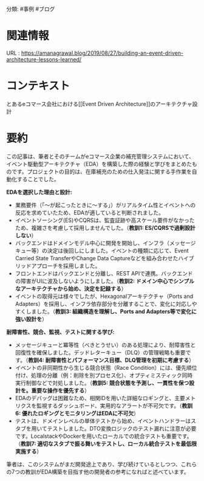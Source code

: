 分類: #事例 #ブログ

# 関連情報
URL : https://amanagrawal.blog/2019/08/27/building-an-event-driven-architecture-lessons-learned/
# コンテキスト
とあるeコマース会社における[[Event Driven Architecture]]のアーキテクチャ設計

# 要約
この記事は、筆者とそのチームがeコマース企業の補充管理システムにおいて、イベント駆動型アーキテクチャ（EDA）を構築した際の経験と学びをまとめたものです。プロジェクトの目的は、在庫補充のための仕入発注に関する手作業を自動化することでした。

**EDAを選択した理由と設計:**

- 業務要件（「〜が起こったときに〜する」）がリアルタイム性とイベントへの反応を求めていたため、EDAが適していると判断されました。
- イベントソーシング(ES)やCQRSは、監査証跡や高スケール要件がなかったため、複雑さを考慮して採用しませんでした。（**教訓1: ES/CQRSで過剰設計しない**）
- バックエンドはドメインモデル中心に開発を開始し、インフラ（メッセージキュー等）の決定は後回しにしました。イベントの種類に応じて、Event Carried State TransferやChange Data Captureなどを組み合わせたハイブリッドアプローチを採用しました。
- フロントエンドはバックエンドと分離し、REST APIで連携。バックエンドの障害がUIに波及しないようにしました。（**教訓2: ドメイン中心でシンプルなアーキテクチャから始め、決定を記録する**）
- イベントの取得元は様々でしたが、Hexagonalアーキテクチャ（Ports and Adapters）を採用し、インフラ依存部分を分離することで、変化に対応しやすくしました。（**教訓3: 組織構造を理解し、Ports and Adapters等で変化に強い設計を**）

**耐障害性、競合、監視、テストに関する学び:**

- メッセージキューと冪等性（べきとうせい）のある処理により、耐障害性と回復性を確保しました。デッドレターキュー（DLQ）の管理戦略も重要です。（**教訓4: 耐障害性とパフォーマンス目標、DLQ管理を初期に考慮する**）
- イベントの非同期性から生じる競合状態（Race Condition）には、優先順位付け、処理の分離（例：削除を別プロセス化）、オプティミスティック同時実行制御などで対処しました。（**教訓5: 競合状態を予測し、一貫性を保つ設計を。重要な操作を優先する**）
- EDAのデバッグは困難なため、相関IDを用いた詳細なロギングと、主要メトリクスを監視するダッシュボード、実用的なアラートが不可欠です。（**教訓6: 優れたロギングとモニタリングはEDAに不可欠**）
- テストは、ドメインレベルの単体テストから始め、イベントハンドラーはスタブを用いてテストしました。DTO変換ロジックのテスト漏れに注意が必要です。LocalstackやDockerを用いたローカルでの統合テストも重要です。（**教訓7: 適切なスタブで振る舞いをテストし、ローカル統合テストを最低限実施する**）

筆者は、このシステムがまだ開発途上であり、学び続けているとしつつ、これらの7つの教訓がEDA構築を目指す他の開発者の参考になればと述べています。
